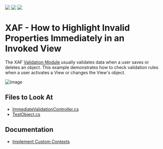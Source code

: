 <!-- default badges list -->
![](https://img.shields.io/endpoint?url=https://codecentral.devexpress.com/api/v1/VersionRange/128595191/22.2.4%2B)
[![](https://img.shields.io/badge/Open_in_DevExpress_Support_Center-FF7200?style=flat-square&logo=DevExpress&logoColor=white)](https://supportcenter.devexpress.com/ticket/details/E1524)
[![](https://img.shields.io/badge/📖_How_to_use_DevExpress_Examples-e9f6fc?style=flat-square)](https://docs.devexpress.com/GeneralInformation/403183)
<!-- default badges end -->

# XAF - How to Highlight Invalid Properties Immediately in an Invoked View

The XAF [Validation Module](https://docs.devexpress.com/eXpressAppFramework/113684/validation-module) usually validates data when a user saves or deletes an object. This example demonstrates how to check validation rules when a user activates a View or changes the View's object.

![image](https://user-images.githubusercontent.com/14300209/231460334-e1460828-0d91-4d0f-9fbc-1175b3c22404.png)

## Files to Look At

* [ImmediateValidationController.cs](./CS/EFCore/ValidateHighlightEF/ValidateHighlightEF.Module/Controllers/ImmediateValidationController.cs)
* [TestObject.cs](./CS/EFCore/ValidateHighlightEF/ValidateHighlightEF.Module/BusinessObjects/TestObject.cs )

## Documentation

* [Implement Custom Contexts](https://docs.devexpress.com/eXpressAppFramework/113010/validation/implement-custom-contexts)
